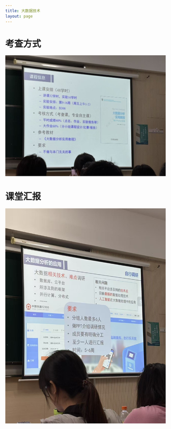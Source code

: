 ```yaml
---
title: 大数据技术
layout: page
---
```

# 考查方式
![](/assets/img/courses/大数据技术/考核方式.png)

# 课堂汇报
![](/assets/img/courses/大数据技术/课堂汇报.png)